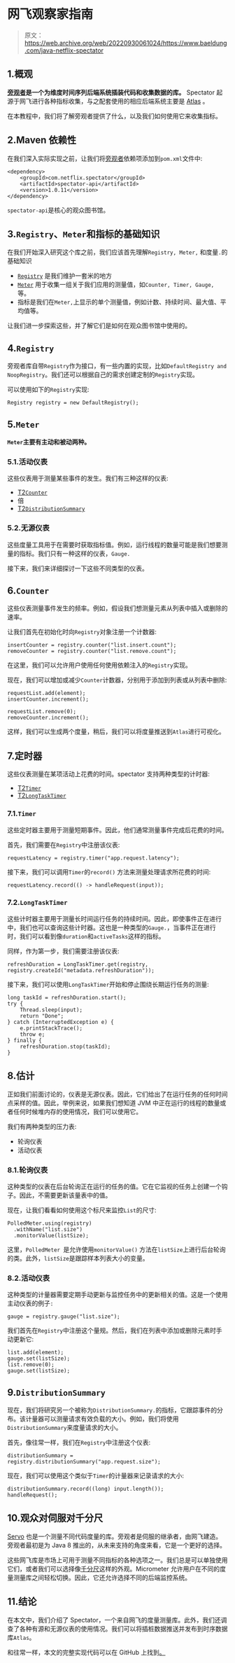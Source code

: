 # 网飞观察家指南

> 原文：<https://web.archive.org/web/20220930061024/https://www.baeldung.com/java-netflix-spectator>

## 1.概观

**[旁观者](https://web.archive.org/web/20220628091209/https://github.com/Netflix/spectator)是一个为维度时间序列后端系统插装代码和收集数据的库。** Spectator 起源于网飞进行各种指标收集，与之配套使用的相应后端系统主要是 [Atlas](https://web.archive.org/web/20220628091209/https://github.com/Netflix/atlas) 。

在本教程中，我们将了解旁观者提供了什么，以及我们如何使用它来收集指标。

## 2.Maven 依赖性

在我们深入实际实现之前，让我们将[旁观者](https://web.archive.org/web/20220628091209/https://search.maven.org/artifact/com.netflix.spectator/spectator-api)依赖项添加到`pom.xml`文件中:

```
<dependency>
    <groupId>com.netflix.spectator</groupId>
    <artifactId>spectator-api</artifactId>
    <version>1.0.11</version>
</dependency>
```

`spectator-api`是核心的观众图书馆。

## 3.`Registry`、`Meter`和指标的基础知识

在我们开始深入研究这个库之前，我们应该首先理解`Registry, Meter,` 和度量`.`的基础知识

*   [`Registry`](https://web.archive.org/web/20220628091209/https://www.javadoc.io/doc/com.netflix.spectator/spectator-api/0.70.2/com/netflix/spectator/api/Registry.html) 是我们维护一套米的地方
*   [`Meter`](https://web.archive.org/web/20220628091209/https://www.javadoc.io/static/com.netflix.spectator/spectator-api/0.38.1/com/netflix/spectator/api/Meter.html) 用于收集一组关于我们应用的测量值，如`Counter, Timer, Gauge,` 等。
*   指标是我们在`Meter,`上显示的单个测量值，例如计数、持续时间、最大值、平均值等。

让我们进一步探索这些，并了解它们是如何在观众图书馆中使用的。

## 4.`Registry`

旁观者库自带`Registry`作为接口，有一些内置的实现，比如`DefaultRegistry and` `NoopRegistry`。我们还可以根据自己的需求创建定制的`Registry`实现。

可以使用如下的`Registry`实现:

```
Registry registry = new DefaultRegistry();
```

## 5.`Meter`

**`Meter`主要有主动和被动两种。**

### 5.1.活动仪表

这些仪表用于测量某些事件的发生。我们有三种这样的仪表:

*   [T2`Counter`](https://web.archive.org/web/20220628091209/https://www.javadoc.io/static/com.netflix.spectator/spectator-api/0.38.1/com/netflix/spectator/api/Counter.html)
*   倍
*   [T2`DistributionSummary`](https://web.archive.org/web/20220628091209/https://www.javadoc.io/static/com.netflix.spectator/spectator-api/0.38.1/com/netflix/spectator/api/DistributionSummary.html)

### 5.2.无源仪表

这些度量工具用于在需要时获取指标值。例如，运行线程的数量可能是我们想要测量的指标。我们只有一种这样的仪表，`Gauge.`

接下来，我们来详细探讨一下这些不同类型的仪表。

## 6.`Counter`

这些仪表测量事件发生的频率。例如，假设我们想测量元素从列表中插入或删除的速率。

让我们首先在初始化时向`Registry`对象注册一个计数器:

```
insertCounter = registry.counter("list.insert.count");
removeCounter = registry.counter("list.remove.count");
```

在这里，我们可以允许用户使用任何使用依赖注入的`Registry`实现。

现在，我们可以增加或减少`Counter`计数器，分别用于添加到列表或从列表中删除:

```
requestList.add(element);
insertCounter.increment();

requestList.remove(0);
removeCounter.increment();
```

这样，我们可以生成两个度量，稍后，我们可以将度量推送到`Atlas`进行可视化。

## 7.定时器

这些仪表测量在某项活动上花费的时间。spectator 支持两种类型的计时器:

*   [T2`Timer`](https://web.archive.org/web/20220628091209/https://www.javadoc.io/static/com.netflix.spectator/spectator-api/0.38.1/com/netflix/spectator/api/Timer.html)
*   [T2`LongTaskTimer`](https://web.archive.org/web/20220628091209/https://www.javadoc.io/static/com.netflix.spectator/spectator-api/0.38.1/com/netflix/spectator/api/LongTaskTimer.html)

### 7.1.`Timer`

这些定时器主要用于测量短期事件。因此，他们通常测量事件完成后花费的时间。

首先，我们需要在`Registry`中注册该仪表:

```
requestLatency = registry.timer("app.request.latency");
```

接下来，我们可以调用`Timer`的`record()` 方法来测量处理请求所花费的时间:

```
requestLatency.record(() -> handleRequest(input));
```

### 7.2.`LongTaskTimer`

这些计时器主要用于测量长时间运行任务的持续时间。因此，即使事件正在进行中，我们也可以查询这些计时器。这也是一种类型的`Gauge.`，当事件正在进行时，我们可以看到像`duration`和`activeTasks`这样的指标。

同样，作为第一步，我们需要注册该仪表:

```
refreshDuration = LongTaskTimer.get(registry, registry.createId("metadata.refreshDuration"));
```

接下来，我们可以使用`LongTaskTimer`开始和停止围绕长期运行任务的测量:

```
long taskId = refreshDuration.start();
try {
    Thread.sleep(input);
    return "Done";
} catch (InterruptedException e) {
    e.printStackTrace();
    throw e;
} finally {
    refreshDuration.stop(taskId);
}
```

## 8.估计

正如我们前面讨论的，仪表是无源仪表。因此，它们给出了在运行任务的任何时间点采样的值。因此，举例来说，如果我们想知道 JVM 中正在运行的线程的数量或者任何时候堆内存的使用情况，我们可以使用它。

我们有两种类型的压力表:

*   轮询仪表
*   活动仪表

### 8.1.轮询仪表

这种类型的仪表在后台轮询正在运行的任务的值。它在它监视的任务上创建一个钩子。因此，不需要更新该量表中的值。

现在，让我们看看如何使用这个标尺来监控`List`的尺寸:

```
PolledMeter.using(registry)
  .withName("list.size")
  .monitorValue(listSize);
```

这里，`PolledMeter `是允许使用`monitorValue()` 方法在`listSize`上进行后台轮询的类。此外，`listSize`是跟踪样本列表大小的变量。

### 8.2.活动仪表

这种类型的计量器需要定期手动更新与监控任务中的更新相关的值。这是一个使用主动仪表的例子`:`

```
gauge = registry.gauge("list.size");
```

我们首先在`Registry`中注册这个量规。然后，我们在列表中添加或删除元素时手动更新它:

```
list.add(element);
gauge.set(listSize);
list.remove(0);
gauge.set(listSize);
```

## 9.`DistributionSummary`

现在，我们将研究另一个被称为`DistributionSummary.`的指标，它跟踪事件的分布。该计量器可以测量请求有效负载的大小。例如，我们将使用`DistributionSummary`来度量请求的大小。

首先，像往常一样，我们在`Registry`中注册这个仪表:

```
distributionSummary = registry.distributionSummary("app.request.size");
```

现在，我们可以使用这个类似于`Timer`的计量器来记录请求的大小:

```
distributionSummary.record((long) input.length());
handleRequest();
```

## 10.观众对伺服对千分尺

[Servo](/web/20220628091209/https://www.baeldung.com/netflix-servo) 也是一个测量不同代码度量的库。旁观者是伺服的继承者，由网飞建造。旁观者最初是为 Java 8 推出的，从未来支持的角度来看，它是一个更好的选择。

这些网飞库是市场上可用于测量不同指标的各种选项之一。我们总是可以单独使用它们，或者我们可以选择像[千分尺](/web/20220628091209/https://www.baeldung.com/micrometer)这样的外观。Micrometer 允许用户在不同的度量测量库之间轻松切换。因此，它还允许选择不同的后端监控系统。

## 11.结论

在本文中，我们介绍了 Spectator，一个来自网飞的度量测量库。此外，我们还调查了各种有源和无源仪表的使用情况。我们可以将插桩数据推送并发布到时序数据库`Atlas`。

和往常一样，本文的完整实现代码可以在 GitHub 上找到[。](https://web.archive.org/web/20220628091209/https://github.com/eugenp/tutorials/tree/master/metrics)